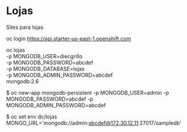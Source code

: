 # Lojas
Sites para lojas

oc login https://api.starter-us-east-1.openshift.com

oc lojas \
    -p MONGODB_USER=diecgrillo \
    -p MONGODB_PASSWORD=abcdef \
    -p MONGODB_DATABASE=lojas \
    -p MONGODB_ADMIN_PASSWORD=abcdef \
    mongodb:2.6
	

$ oc new-app mongodb-persistent -p MONGODB_USER=admin -p MONGODB_PASSWORD=abcdef -p MONGODB_ADMIN_PASSWORD=abcdef

$ oc set env dc/lojas MONGO_URL='mongodb://admin:abcdef@172.30.12.11:27017/sampledb'